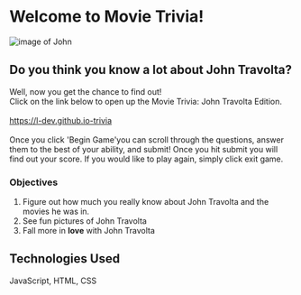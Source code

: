 # Welcome to Movie Trivia! 

![image of John](https://media2.giphy.com/media/304rPSBEvvkuQ/source.gif)


## Do you think you know a lot about John Travolta? 
Well, now you get the chance to find out! <br>
Click on the link below to open up the Movie Trivia: John Travolta Edition. <br>
<br> https://l-dev.github.io-trivia <br>
<br>
Once you click 'Begin Game'you can scroll through the questions, answer them to the best of your ability, and submit! 
Once you hit submit you will find out your score. 
If you would like to play again, simply click exit game. 

### Objectives
1. Figure out how much you really know about John Travolta and the movies he was in.
2. See fun pictures of John Travolta
3. Fall more in **love** with John Travolta

## Technologies Used
JavaScript, HTML, CSS
